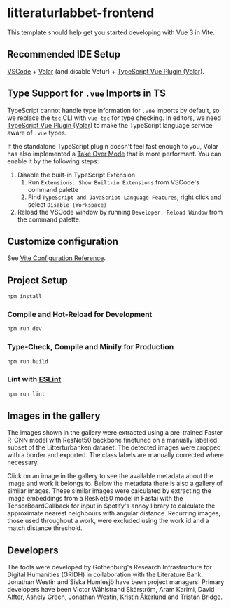 # litteraturlabbet-frontend

This template should help get you started developing with Vue 3 in Vite.

## Recommended IDE Setup

[VSCode](https://code.visualstudio.com/) + [Volar](https://marketplace.visualstudio.com/items?itemName=Vue.volar) (and disable Vetur) + [TypeScript Vue Plugin (Volar)](https://marketplace.visualstudio.com/items?itemName=Vue.vscode-typescript-vue-plugin).

## Type Support for `.vue` Imports in TS

TypeScript cannot handle type information for `.vue` imports by default, so we replace the `tsc` CLI with `vue-tsc` for type checking. In editors, we need [TypeScript Vue Plugin (Volar)](https://marketplace.visualstudio.com/items?itemName=Vue.vscode-typescript-vue-plugin) to make the TypeScript language service aware of `.vue` types.

If the standalone TypeScript plugin doesn't feel fast enough to you, Volar has also implemented a [Take Over Mode](https://github.com/johnsoncodehk/volar/discussions/471#discussioncomment-1361669) that is more performant. You can enable it by the following steps:

1. Disable the built-in TypeScript Extension
    1) Run `Extensions: Show Built-in Extensions` from VSCode's command palette
    2) Find `TypeScript and JavaScript Language Features`, right click and select `Disable (Workspace)`
2. Reload the VSCode window by running `Developer: Reload Window` from the command palette.

## Customize configuration

See [Vite Configuration Reference](https://vitejs.dev/config/).

## Project Setup

```sh
npm install
```

### Compile and Hot-Reload for Development

```sh
npm run dev
```

### Type-Check, Compile and Minify for Production

```sh
npm run build
```

### Lint with [ESLint](https://eslint.org/)

```sh
npm run lint
```
## Images in the gallery

The images shown in the gallery were extracted using a pre-trained Faster R-CNN model with ResNet50 backbone finetuned on a manually labelled subset of the Litterturbanken dataset.  The detected images were cropped with a border and exported.  The class labels are manually corrected where necessary.  

Click on an image in the gallery to see the available metadata about the image and work it belongs to.  Below the metadata there is also a gallery of similar images.  These similar images were calculated by extracting the image embeddings from a ResNet50 model in Fastai with the TensorBoardCallback for input in Spotify's annoy library to calculate the approximate nearest neighbours with angular distance.  Recurring images, those used throughout a work, were excluded using the work id and a match distance threshold.

## Developers
The tools were developed by Gothenburg's Research Infrastructure for Digital Humanities (GRIDH) in collaboration with the Literature Bank. Jonathan Westin and Siska Humlesjö have been project managers. Primary developers have been Victor Wåhlstrand Skärström, Aram Karimi, David Alfter, Ashely Green, Jonathan Westin, Kristin Åkerlund and Tristan Bridge. 
